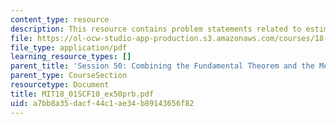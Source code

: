 ```yaml
---
content_type: resource
description: This resource contains problem statements related to estimating ln (5).
file: https://ol-ocw-studio-app-production.s3.amazonaws.com/courses/18-01sc-single-variable-calculus-fall-2010/a7bb8a35dacf44c1ae34b89143656f82_MIT18_01SCF10_ex50prb.pdf
file_type: application/pdf
learning_resource_types: []
parent_title: 'Session 50: Combining the Fundamental Theorem and the Mean Value Theorem'
parent_type: CourseSection
resourcetype: Document
title: MIT18_01SCF10_ex50prb.pdf
uid: a7bb8a35-dacf-44c1-ae34-b89143656f82
---
```

